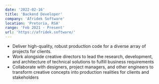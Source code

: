 ```yaml
---
date: '2022-02-16'
title: 'Backend Developer'
company: 'Afridek Software'
location: 'Pretoria, RSA'
range: 'Feb 2021 - Present'
url: 'https://afridek.software/'
---
```


- Deliver high-quality, robust production code for a diverse array of projects for clients.
- Work alongside creative directors to lead the research, development, and architecture of technical solutions to fulfill business requirements
- Collaborate with designers, project managers, and other engineers to transform creative concepts into production realities for clients and stakeholders
